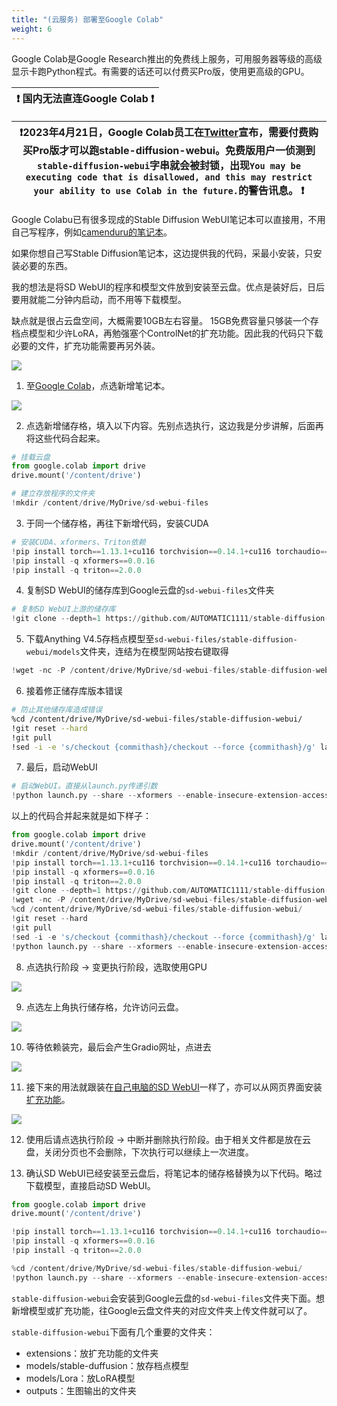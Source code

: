 ```yaml
---
title: "(云服务) 部署至Google Colab"
weight: 6
---
```


Google Colab是Google Research推出的免费线上服务，可用服务器等级的高级显示卡跑Python程式。有需要的话还可以付费买Pro版，使用更高级的GPU。

|❗ 国内无法直连Google Colab ❗|
|-----------------------------------------|

|❗2023年4月21日，Google Colab员工在[Twitter](https://twitter.com/thechrisperry/status/1649189902079381505)宣布，需要付费购买Pro版才可以跑stable-diffusion-webui。免费版用户一侦测到`stable-diffusion-webui`字串就会被封锁，出现`You may be executing code that is disallowed, and this may restrict your ability to use Colab in the future.`的警告讯息。 ❗|
|-----------------------------------------|


Google Colabu已有很多现成的Stable Diffusion WebUI笔记本可以直接用，不用自己写程序，例如[camenduru的笔记本](https://ivonblog.com/posts/google-colab-stable-diffusion-webui/)。

如果你想自己写Stable Diffusion笔记本，这边提供我的代码，采最小安装，只安装必要的东西。

我的想法是将SD WebUI的程序和模型文件放到安装至云盘。优点是装好后，日后要用就能二分钟内启动，而不用等下载模型。

缺点就是很占云盘空间，大概需要10GB左右容量。 15GB免费容量只够装一个存档点模型和少许LoRA，再勉强塞个ControlNet的扩充功能。因此我的代码只下载必要的文件，扩充功能需要再另外装。

![](../../../images/Screenshot_20230403_132547.webp)

1. 至[Google Colab](https://colab.research.google.com/)，点选新增笔记本。

![](../../../images/Screenshot_20230403_113248.webp)

2. 点选新增储存格，填入以下内容。先别点选执行，这边我是分步讲解，后面再将这些代码合起来。
```python
# 挂载云盘
from google.colab import drive
drive.mount('/content/drive')

# 建立存放程序的文件夹
!mkdir /content/drive/MyDrive/sd-webui-files
```

3. 于同一个储存格，再往下新增代码，安装CUDA
```python
# 安装CUDA、xformers、Triton依赖
!pip install torch==1.13.1+cu116 torchvision==0.14.1+cu116 torchaudio==0.13.1 --extra-index-url https://download.pytorch.org/whl/cu116 -U
!pip install -q xformers==0.0.16
!pip install -q triton==2.0.0
```

4. 复制SD WebUI的储存库到Google云盘的`sd-webui-files`文件夹
```python
# 复制SD WebUI上游的储存库
!git clone --depth=1 https://github.com/AUTOMATIC1111/stable-diffusion-webui.git /content/drive/MyDrive/sd-webui-files/stable-diffusion-webui
```

5. 下载Anything V4.5存档点模型至`sd-webui-files/stable-diffusion-webui/models`文件夹，连结为在模型网站按右键取得
```python
!wget -nc -P /content/drive/MyDrive/sd-webui-files/stable-diffusion-webui/models/Stable-diffusion https://huggingface.co/andite/anything-v4.0/resolve/main/anything-v4.5-pruned.safetensors
```

6. 接着修正储存库版本错误
```bash
# 防止其他储存库造成错误
%cd /content/drive/MyDrive/sd-webui-files/stable-diffusion-webui/
!git reset --hard
!git pull
!sed -i -e 's/checkout {commithash}/checkout --force {commithash}/g' launch.py
```

7. 最后，启动WebUI
```python
# 启动WebUI。直接从launch.py传递引数
!python launch.py --share --xformers --enable-insecure-extension-access --theme light
```

以上的代码合并起来就是如下样子：
```python
from google.colab import drive
drive.mount('/content/drive')
!mkdir /content/drive/MyDrive/sd-webui-files
!pip install torch==1.13.1+cu116 torchvision==0.14.1+cu116 torchaudio==0.13.1 --extra-index-url https://download.pytorch.org/whl/cu116 -U
!pip install -q xformers==0.0.16
!pip install -q triton==2.0.0
!git clone --depth=1 https://github.com/AUTOMATIC1111/stable-diffusion-webui.git /content/drive/MyDrive/sd-webui-files/stable-diffusion-webui
!wget -nc -P /content/drive/MyDrive/sd-webui-files/stable-diffusion-webui/models/Stable-diffusion https://huggingface.co/andite/anything-v4.0/resolve/main/anything-v4.5-pruned.safetensors
%cd /content/drive/MyDrive/sd-webui-files/stable-diffusion-webui/
!git reset --hard
!git pull
!sed -i -e 's/checkout {commithash}/checkout --force {commithash}/g' launch.py
!python launch.py --share --xformers --enable-insecure-extension-access --theme light
```

8. 点选执行阶段 → 变更执行阶段，选取使用GPU

![](../../../images/Screenshot_20230403_114247.webp)

9. 点选左上角执行储存格，允许访问云盘。

![](../../../images/Screenshot_20230403_114310.webp)

10. 等待依赖装完，最后会产生Gradio网址，点进去

![](../../../images/Screenshot_20230403_132014.webp)

11. 接下来的用法就跟装在[自己电脑的SD WebUI](../features/)一样了，亦可以从网页界面安装[扩充功能](../extensions/)。

![](../../../images/Screenshot_20230403_132314.webp)

12. 使用后请点选执行阶段 → 中断并删除执行阶段。由于相关文件都是放在云盘，关闭分页也不会删除，下次执行可以继续上一次进度。

13. 确认SD WebUI已经安装至云盘后，将笔记本的储存格替换为以下代码。略过下载模型，直接启动SD WebUI。
```python
from google.colab import drive
drive.mount('/content/drive')

!pip install torch==1.13.1+cu116 torchvision==0.14.1+cu116 torchaudio==0.13.1 --extra-index-url https://download.pytorch.org/whl/cu116 -U
!pip install -q xformers==0.0.16
!pip install -q triton==2.0.0

%cd /content/drive/MyDrive/sd-webui-files/stable-diffusion-webui/
!python launch.py --share --xformers --enable-insecure-extension-access --theme light
```

`stable-diffusion-webui`会安装到Google云盘的`sd-webui-files`文件夹下面。想新增模型或扩充功能，往Google云盘文件夹的对应文件夹上传文件就可以了。

`stable-diffusion-webui`下面有几个重要的文件夹：

- extensions：放扩充功能的文件夹
- models/stable-duffusion：放存档点模型
- models/Lora：放LoRA模型
- outputs：生图输出的文件夹
